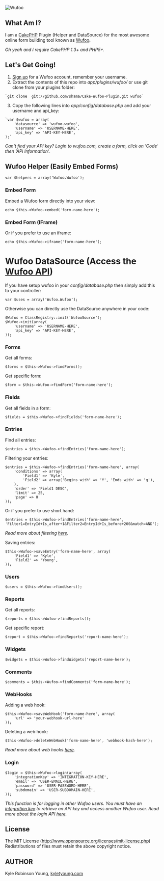 ![Wufoo][1]

## What Am I?
I am a [CakePHP][2] Plugin (Helper and DataSource) for the most awesome online form building tool known as [Wufoo][3]. 

*Oh yeah and I require CakePHP 1.3+ and PHP5+.*


## Let's Get Going!

  1. [Sign up][4] for a Wufoo account, remember your username.
  2. Extract the contents of this repo into *app/plugins/wufoo/* or use git clone from your plugins folder:
		
	`git clone  git://github.com/shama/Cake-Wufoo-Plugin.git wufoo`

  3. Copy the following lines into *app/config/database.php* and add your username and api_key:

	`var $wufoo = array(
		'datasource' => 'wufoo.wufoo',
		'username' => 'USERNAME-HERE',
		'api_key' => 'API-KEY-HERE',
	);`

*Can't find your API key? Login to wufoo.com, create a form, click on 'Code' then 'API Information'.*
	
## Wufoo Helper (Easily Embed Forms)

    var $helpers = array('Wufoo.Wufoo');

### Embed Form
Embed a Wufoo form directly into your view:

    echo $this->Wufoo->embed('form-name-here');
		
### Embed Form (IFrame)
Or if you prefer to use an iframe:

    echo $this->Wufoo->iframe('form-name-here');

# Wufoo DataSource (Access the [Wufoo API][5]) 
If you have setup wufoo in your *config/database.php* then simply add this to your controller:

    var $uses = array('Wufoo.Wufoo');

Otherwise you can directly use the DataSource anywhere in your code:

	$Wufoo = ClassRegistry::init('WufooSource');
	$Wufoo->init(array(
		'username' => 'USERNAME-HERE',
		'api_key' => 'API-KEY-HERE',
	));
	

### Forms
Get all forms:

	$forms = $this->Wufoo->findForms();

Get specific form:

	$form = $this->Wufoo->findForm('form-name-here');
		
### Fields
Get all fields in a form:
		
	$fields = $this->Wufoo->findFields('form-name-here');
		
### Entries
Find all entries:

	$entries = $this->Wufoo->findEntries('form-name-here');

Filtering your entries:
		
	$entries = $this->Wufoo->findEntries('form-name-here', array(
		'conditions' => array(
			'Field1' => 'Kyle',
			'Field2' => array('Begins_with' => 'Y', 'Ends_with' => 'g'),
		),
		'order' => 'Field1 DESC',
		'limit' => 25,
		'page' => 0
	));

Or if you prefer to use short hand:
		
	$entries = $this->Wufoo->findEntries('form-name-here', 'Filter1=EntryId+Is_after+1&Filter2=EntryId+Is_before+200&match=AND');

*Read more about filtering [here][6].*

Saving entries:
		
	$this->Wufoo->saveEntry('form-name-here', array(
		'Field1' => 'Kyle',
		'Field2' => 'Young',
	));

### Users

	$users = $this->Wufoo->findUsers();
		
### Reports
Get all reports:
		
	$reports = $this->Wufoo->findReports();

Get specific report:
		
	$report = $this->Wufoo->findReports('report-name-here');
		
### Widgets
		
	$widgets = $this->Wufoo->findWidgets('report-name-here');

### Comments
		
	$comments = $this->Wufoo->findComments('form-name-here');
	
### WebHooks
Adding a web hook:
		
	$this->Wufoo->saveWebHook('form-name-here', array(
		'url' => 'your-webhook-url-here'
	));

Deleting a web hook:

	$this->Wufoo->deleteWebHook('form-name-here', 'webhook-hash-here');

*Read more about web hooks [here][7].*
		
### Login
	
	$login = $this->Wufoo->login(array(
		'integrationKey' => 'INTEGRATION-KEY-HERE',
		'email' => 'USER-EMAIL-HERE',
		'password' => 'USER-PASSWORD-HERE',
		'subdomain' => 'USER-SUBDOMAIN-HERE', 
	));

*This function is for logging in other Wufoo users. You must have an [integration key][8] to retrieve an API key and access another Wufoo user. Read more about the login API [here][9].*


## License
The MIT License (http://www.opensource.org/licenses/mit-license.php) Redistributions of files must retain the above copyright notice.

## AUTHOR
Kyle Robinson Young, [kyletyoung.com][10]


  [1]: http://wufoo.com/images/wflogo.png
  [2]: http://cakephp.org/
  [3]: http://wufoo.com/
  [4]: http://wufoo.com/signup/
  [5]: http://wufoo.com/docs/api/v3/
  [6]: http://wufoo.com/docs/api/v3/entries/get/
  [7]: http://wufoo.com/docs/integrations/webhooks/
  [8]: https://master.wufoo.com/forms/integration-key-application/
  [9]: http://wufoo.com/docs/api/v3/login/
  [10]: http://kyletyoung.com